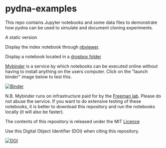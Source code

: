 # pydna-examples
This repo contains Jupyter notebooks and some data files to 
demonstrate how pydna can be used to simulate and document 
cloning experiments.

A static version 

Display the index notebook through [nbviewer](http://nbviewer.jupyter.org/github/BjornFJohansson/pydna-examples/blob/master/index.ipynb).

Display a notebook located in a [dropbox folder](http://nbviewer.ipython.org/urls/dl.dropboxusercontent.com/u/1263722/served_from_dropbox.ipynb
)

[Mybinder](http://mybinder.org/) is a service by which notebooks can be executed online without
 having to install anything on the users computer. Click on the "launch binder" image below to test this.
 

[![Binder](http://mybinder.org/badge.svg)](http://mybinder.org:/repo/bjornfjohansson/pydna-examples)


 N.B. Mybinder runs on infrastructure paid for by the [Freeman lab](https://www.janelia.org/our-research/former-labs/freeman-lab).
Please do not abuse the service. If you want to do extensive testing of these notebooks, it is better to download this repository 
and run the notebooks locally (it will also be faster).

The contents of this repository is released under the MIT [Licence](License.md)

Use this Digital Object Identifier (DOI) when citing this repository.

[![DOI](https://zenodo.org/badge/72821267.svg)](https://zenodo.org/badge/latestdoi/72821267)


